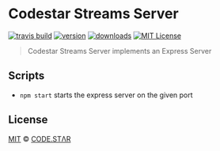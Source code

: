 # Codestar Streams Server

[![travis build](https://img.shields.io/travis/code-star/streams.svg?style=flat-square)](https://travis-ci.org/code-star/streams)
[![version](https://img.shields.io/npm/v/streams-server.svg?style=flat-square)](http://npm.im/streams-server)
[![downloads](https://img.shields.io/npm/dm/streams-server.svg?style=flat-square)](http://npm-stat.com/charts.html?package=streams-server&from=2018-10-13)
[![MIT License](https://img.shields.io/npm/l/streams-server.svg?style=flat-square)](http://opensource.org/licenses/MIT)

> Codestar Streams Server implements an Express Server

## Scripts

- `npm start` starts the express server on the given port

## License

[MIT](./LICENSE) &copy; [CODE.STΛR](https://github.com/code-star)
